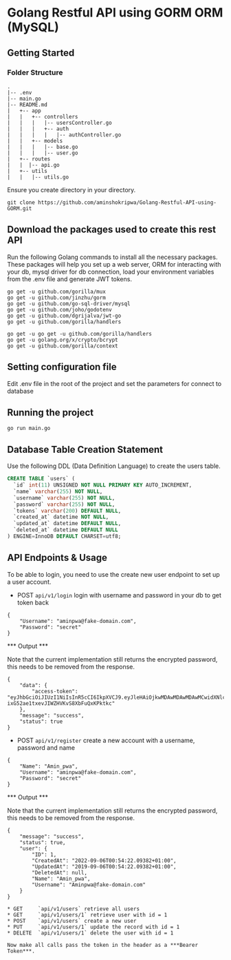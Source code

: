 # Golang Restful API using GORM ORM (MySQL)

## Getting Started

### Folder Structure
```
.
|-- .env
|-- main.go
|-- README.md
|   +-- app
|   |   +-- controllers
|   |   |   |-- usersController.go
|   |   |   +-- auth
|   |   |   |   |-- authController.go
|   |   +-- models
|   |   |   |-- base.go
|   |   |   |-- user.go
|   +-- routes
|   |  |-- api.go
|   +-- utils
|   |   |-- utils.go
```
Ensure you create directory in your directory.

`git clone https://github.com/aminshokripwa/Golang-Restful-API-using-GORM.git`

## Download the packages used to create this rest API
Run the following Golang commands to install all the necessary packages. These packages will help you set up a web server, ORM for interacting with your db, mysql driver for db connection, load your environment variables from the .env file and generate JWT tokens.

```
go get -u github.com/gorilla/mux
go get -u github.com/jinzhu/gorm
go get -u github.com/go-sql-driver/mysql
go get -u github.com/joho/godotenv
go get -u github.com/dgrijalva/jwt-go
go get -u github.com/gorilla/handlers

go get -u go get -u github.com/gorilla/handlers
go get -u golang.org/x/crypto/bcrypt
go get -u github.com/gorilla/context
```

## Setting configuration file
Edit .env file in the root of the project and set the parameters for connect to database

## Running the project

`go run main.go`

## Database Table Creation Statement
Use the following DDL (Data Definition Language) to create the users table.

``` SQL
CREATE TABLE `users` (
  `id` int(11) UNSIGNED NOT NULL PRIMARY KEY AUTO_INCREMENT,
  `name` varchar(255) NOT NULL,
  `username` varchar(255) NOT NULL,
  `password` varchar(255) NOT NULL,
  `tokens` varchar(200) DEFAULT NULL,
  `created_at` datetime NOT NULL,
  `updated_at` datetime DEFAULT NULL,
  `deleted_at` datetime DEFAULT NULL
) ENGINE=InnoDB DEFAULT CHARSET=utf8;
```

## API Endpoints & Usage

To be able to login, you need to use the create new user endpoint to set up a user account.

* POST    `api/v1/login` login with username and password in your db to get token back

```
{
	"Username": "aminpwa@fake-domain.com",
	"Password": "secret"
}
```

*** Output ***

Note that the current implementation still returns the encrypted password, this needs to be removed from the response.

```
{
    "data": {
        "access-token": "eyJhbGciOiJIUzI1NiIsInR5cCI6IkpXVCJ9.eyJleHAiOjkwMDAwMDAwMDAwMCwidXNlcm5hbWUiOiJhbWluLnB3YTFAZmFrZS1kb21haW4uY29tIn0.DIP2RmjA-ixG52ae1txevJIWZHVKvS8XbFuQxKPktkc"
    },
    "message": "success",
    "status": true
}
```

* POST    `api/v1/register` create a new account with a username, password and name

```
{
	"Name": "Amin_pwa",
	"Username": "aminpwa@fake-domain.com",
    "Password": "secret"
}
```

*** Output ***

Note that the current implementation still returns the encrypted password, this needs to be removed from the response.

```
{
    "message": "success",
    "status": true,
    "user": {
        "ID": 1,
        "CreatedAt": "2022-09-06T00:54:22.09382+01:00",
        "UpdatedAt": "2019-09-06T00:54:22.09382+01:00",
        "DeletedAt": null,
        "Name": "Amin_pwa",
        "Username": "Aminpwa@fake-domain.com"
    }
}

* GET     `api/v1/users` retrieve all users
* GET     `api/v1/users/1` retrieve user with id = 1
* POST    `api/v1/users` create a new user
* PUT     `api/v1/users/1` update the record with id = 1
* DELETE  `api/v1/users/1` delete the user with id = 1

Now make all calls pass the token in the header as a ***Bearer Token***.
